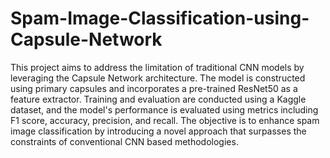 # Spam-Image-Classification-using-Capsule-Network
This project aims to address the limitation of traditional CNN models by leveraging the Capsule Network architecture. The model is constructed using primary capsules and incorporates a pre-trained ResNet50 as a feature extractor. Training and evaluation are conducted using a Kaggle dataset, and the model's performance is evaluated using metrics including F1 score, accuracy, precision, and recall. The objective is to enhance spam image classification by introducing a novel approach that surpasses the constraints of conventional CNN based methodologies.


